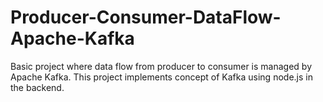 # Producer-Consumer-DataFlow-Apache-Kafka
Basic project where data flow from producer to consumer is managed by Apache Kafka. This project implements concept of Kafka using node.js in the backend.
